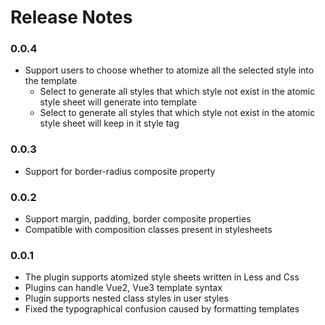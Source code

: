 # Release Notes

### 0.0.4

- Support users to choose whether to atomize all the selected style into the template
  - Select to generate all styles that which style not exist in the atomic style sheet will generate into template
  - Select to generate all styles that which style not exist in the atomic style sheet will keep in it style tag

### 0.0.3

- Support for border-radius composite property

### 0.0.2

- Support margin, padding, border composite properties
- Compatible with composition classes present in stylesheets

### 0.0.1

- The plugin supports atomized style sheets written in Less and Css
- Plugins can handle Vue2, Vue3 template syntax
- Plugin supports nested class styles in user styles
- Fixed the typographical confusion caused by formatting templates
